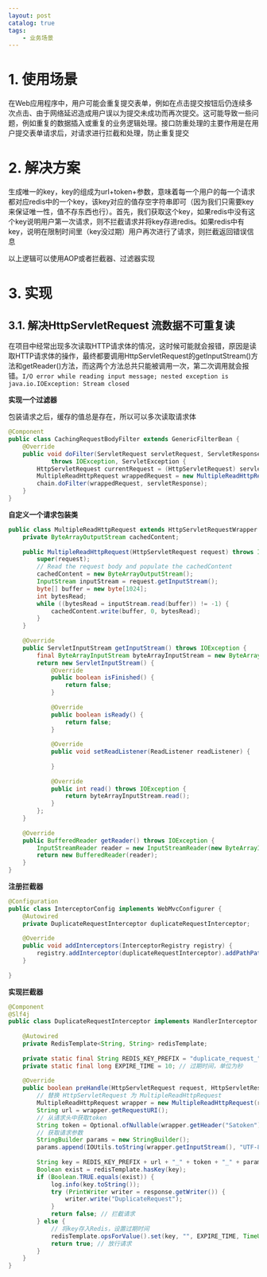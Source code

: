 ```yaml
---
layout: post   	
catalog: true 	
tags:
    - 业务场景
---
```


# 1. 使用场景

在Web应用程序中，用户可能会重复提交表单，例如在点击提交按钮后仍连续多次点击、由于网络延迟造成用户误以为提交未成功而再次提交。这可能导致一些问题，例如重复的数据插入或重复的业务逻辑处理。接口防重处理的主要作用是在用户提交表单请求后，对请求进行拦截和处理，防止重复提交

# 2. 解决方案

生成唯一的key，key的组成为url+token+参数，意味着每一个用户的每一个请求都对应redis中的一个key，该key对应的值存空字符串即可（因为我们只需要key来保证唯一性，值不存东西也行）。首先，我们获取这个key，如果redis中没有这个key说明用户第一次请求，则不拦截请求并将key存进redis。如果redis中有key，说明在限制时间里（key没过期）用户再次进行了请求，则拦截返回错误信息

以上逻辑可以使用AOP或者拦截器、过滤器实现

# 3. 实现

## 3.1. 解决HttpServletRequest 流数据不可重复读

在项目中经常出现多次读取HTTP请求体的情况，这时候可能就会报错，原因是读取HTTP请求体的操作，最终都要调用HttpServletRequest的getInputStream()方法和getReader()方法，而这两个方法总共只能被调用一次，第二次调用就会报错。`I/O error while reading input message; nested exception is java.io.IOException: Stream closed`

**实现一个过滤器**

包装请求之后，缓存的值总是存在，所以可以多次读取请求体

```java
@Component  
public class CachingRequestBodyFilter extends GenericFilterBean {  
    @Override  
    public void doFilter(ServletRequest servletRequest, ServletResponse servletResponse, FilterChain chain)  
            throws IOException, ServletException {  
        HttpServletRequest currentRequest = (HttpServletRequest) servletRequest;  
        MultipleReadHttpRequest wrappedRequest = new MultipleReadHttpRequest(currentRequest);  
        chain.doFilter(wrappedRequest, servletResponse);  
    }  
}
```

**自定义一个请求包装类**

```java
public class MultipleReadHttpRequest extends HttpServletRequestWrapper {  
    private ByteArrayOutputStream cachedContent;  
  
    public MultipleReadHttpRequest(HttpServletRequest request) throws IOException {  
        super(request);  
        // Read the request body and populate the cachedContent  
        cachedContent = new ByteArrayOutputStream();  
        InputStream inputStream = request.getInputStream();  
        byte[] buffer = new byte[1024];  
        int bytesRead;  
        while ((bytesRead = inputStream.read(buffer)) != -1) {  
            cachedContent.write(buffer, 0, bytesRead);  
        }  
    }  
  
    @Override  
    public ServletInputStream getInputStream() throws IOException {  
        final ByteArrayInputStream byteArrayInputStream = new ByteArrayInputStream(cachedContent.toByteArray());  
        return new ServletInputStream() {  
            @Override  
            public boolean isFinished() {  
                return false;  
            }  
  
            @Override  
            public boolean isReady() {  
                return false;  
            }  
  
            @Override  
            public void setReadListener(ReadListener readListener) {  
  
            }  
  
            @Override  
            public int read() throws IOException {  
                return byteArrayInputStream.read();  
            }  
        };  
    }  
  
    @Override  
    public BufferedReader getReader() throws IOException {  
        InputStreamReader reader = new InputStreamReader(new ByteArrayInputStream(cachedContent.toByteArray()));  
        return new BufferedReader(reader);  
    }  
}
```

**注册拦截器**

```java
@Configuration  
public class InterceptorConfig implements WebMvcConfigurer {  
    @Autowired  
    private DuplicateRequestInterceptor duplicateRequestInterceptor;  
  
    @Override  
    public void addInterceptors(InterceptorRegistry registry) {  
        registry.addInterceptor(duplicateRequestInterceptor).addPathPatterns("/**");  
    }  
  
}
```

**实现拦截器**

```java
@Component  
@Slf4j  
public class DuplicateRequestInterceptor implements HandlerInterceptor {  
  
    @Autowired  
    private RedisTemplate<String, String> redisTemplate;  
  
    private static final String REDIS_KEY_PREFIX = "duplicate_request_";  
    private static final long EXPIRE_TIME = 10; // 过期时间，单位为秒  
  
    @Override  
    public boolean preHandle(HttpServletRequest request, HttpServletResponse response, Object handler) throws Exception {  
        // 替换 HttpServletRequest 为 MultipleReadHttpRequest   
        MultipleReadHttpRequest wrapper = new MultipleReadHttpRequest(request);  
        String url = wrapper.getRequestURI();  
        // 从请求头中获取token  
        String token = Optional.ofNullable(wrapper.getHeader("Satoken")).orElse("");  
        // 获取请求参数  
        StringBuilder params = new StringBuilder();  
        params.append(IOUtils.toString(wrapper.getInputStream(), "UTF-8"));  
  
        String key = REDIS_KEY_PREFIX + url + "_" + token + "_" + params.toString();  
        Boolean exist = redisTemplate.hasKey(key);  
        if (Boolean.TRUE.equals(exist)) {  
            log.info(key.toString());  
            try (PrintWriter writer = response.getWriter()) {  
                writer.write("DuplicateRequest");  
            }  
            return false; // 拦截请求  
        } else {  
            // 将key存入Redis，设置过期时间  
            redisTemplate.opsForValue().set(key, "", EXPIRE_TIME, TimeUnit.SECONDS);  
            return true; // 放行请求  
        }  
    }  
}
```